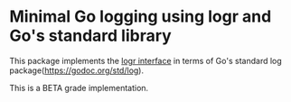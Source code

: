 # Minimal Go logging using logr and Go's standard library

This package implements the [logr interface](https://github.com/go-logr/logr)
in terms of Go's standard log package(https://godoc.org/std/log).

This is a BETA grade implementation.
